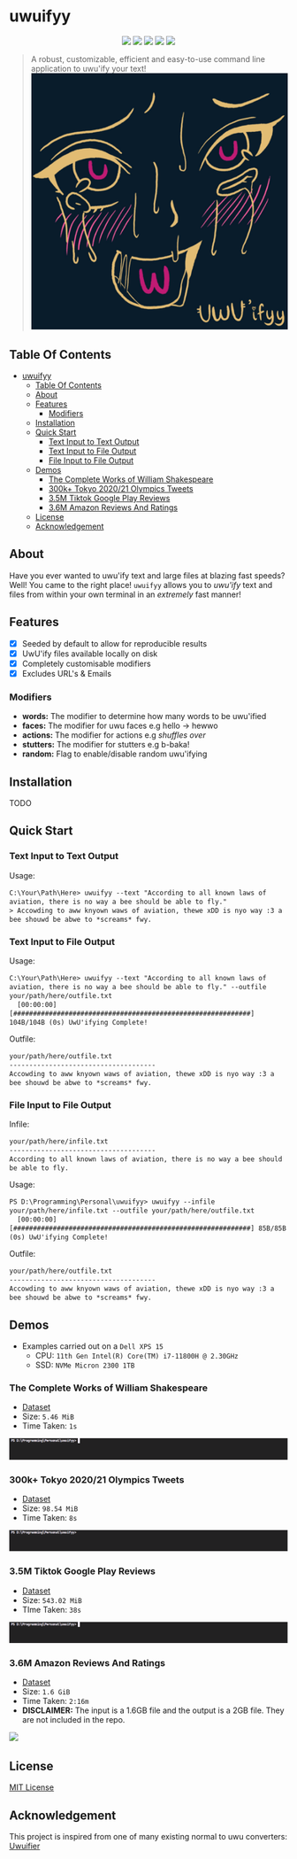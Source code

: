 # uwuifyy

<p align="center">
    <img src="https://img.shields.io/crates/v/uwuifyy"/>
    <img src="https://img.shields.io/github/license/sgoudham/uwuifyy"/>
    <img src="https://img.shields.io/badge/project%20type-personal-blueviolet"/>
    <img src="https://img.shields.io/github/last-commit/sgoudham/uwuifyy"/>
    <img src="https://img.shields.io/github/issues/sgoudham/uwuifyy?label=issues"/>
</p>

> A robust, customizable, efficient and easy-to-use command line application to uwu'ify your text!
![](logo/UwUifyy.png)

## Table Of Contents

- [uwuifyy](#uwuifyy)
    * [Table Of Contents](#table-of-contents)
    * [About](#about)
    * [Features](#features)
        + [Modifiers](#modifiers)
    * [Installation](#installation)
    * [Quick Start](#quick-start)
        + [Text Input to Text Output](#text-input-to-text-output)
        + [Text Input to File Output](#text-input-to-file-output)
        + [File Input to File Output](#file-input-to-file-output)
    * [Demos](#Demos)
        + [The Complete Works of William Shakespeare](#the-complete-works-of-william-shakespeare)
        + [300k+ Tokyo 2020/21 Olympics Tweets](#300k+-tokyo-2020/21-olympics-tweets)
        + [3.5M Tiktok Google Play Reviews](#35m-tiktok-google-play-reviews)
        + [3.6M Amazon Reviews And Ratings](#36m-amazon-reviews-and-ratings)
    * [License](#license)
    * [Acknowledgement](#acknowledgement)

## About

Have you ever wanted to uwu'ify text and large files at blazing fast speeds? Well! You came to the right
place! `uwuifyy`
allows you to _uwu'ify_ text and files from within your own terminal in an _extremely_ fast manner!

## Features

- [x] Seeded by default to allow for reproducible results
- [x] UwU'ify files available locally on disk
- [x] Completely customisable modifiers
- [x] Excludes URL's & Emails

### Modifiers

- **words:** The modifier to determine how many words to be uwu'ified
- **faces:** The modifier for uwu faces e.g hello -> hewwo
- **actions:** The modifier for actions e.g *shuffles over*
- **stutters:** The modifier for stutters e.g b-baka!
- **random:** Flag to enable/disable random uwu'ifying

## Installation

TODO

## Quick Start

### Text Input to Text Output

Usage:

```commandline
C:\Your\Path\Here> uwuifyy --text "According to all known laws of aviation, there is no way a bee should be able to fly."
> Accowding to aww knyown waws of aviation, thewe xDD is nyo way :3 a bee shouwd be abwe to *screams* fwy.
```

### Text Input to File Output

Usage:

```commandline
C:\Your\Path\Here> uwuifyy --text "According to all known laws of aviation, there is no way a bee should be able to fly." --outfile your/path/here/outfile.txt
  [00:00:00] [############################################################] 104B/104B (0s) UwU'ifying Complete!
```

Outfile:

```text
your/path/here/outfile.txt
-------------------------------------
Accowding to aww knyown waws of aviation, thewe xDD is nyo way :3 a bee shouwd be abwe to *screams* fwy.
```

### File Input to File Output

Infile:

```text
your/path/here/infile.txt
-------------------------------------
According to all known laws of aviation, there is no way a bee should be able to fly.
```

Usage:

```commandline
PS D:\Programming\Personal\uwuifyy> uwuifyy --infile your/path/here/infile.txt --outfile your/path/here/outfile.txt                                                                           
  [00:00:00] [############################################################] 85B/85B (0s) UwU'ifying Complete! 
```

Outfile:

```text
your/path/here/outfile.txt
-------------------------------------
Accowding to aww knyown waws of aviation, thewe xDD is nyo way :3 a bee shouwd be abwe to *screams* fwy.
```

## Demos

- Examples carried out on a `Dell XPS 15`
    - CPU: `11th Gen Intel(R) Core(TM) i7-11800H @ 2.30GHz`
    - SSD: `NVMe Micron 2300 1TB`

### The Complete Works of William Shakespeare

- [Dataset](https://www.kaggle.com/kewagbln/shakespeareonline)
- Size: `5.46 MiB`
- Time Taken: `1s`

![](examples/gifs/william-shakespeare.gif)

### 300k+ Tokyo 2020/21 Olympics Tweets

- [Dataset](https://www.kaggle.com/amritpal333/tokyo-olympics-2021-tweets)
- Size: `98.54 MiB`
- Time Taken: `8s`

![](examples/gifs/tokyo-2020-olympics-tweets.gif)

### 3.5M Tiktok Google Play Reviews

- [Dataset](https://www.kaggle.com/shivamb/35-million-tiktok-mobile-app-reviews)
- Size: `543.02 MiB`
- TIme Taken: `38s`

![](examples/gifs/tiktok_app_reviews.gif)

### 3.6M Amazon Reviews And Ratings

- [Dataset](https://www.kaggle.com/bittlingmayer/amazonreviews?select=train.ft.txt.bz2)
- Size: `1.6 GiB`
- Time Taken: `2:16m`
- **DISCLAIMER:** The input is a 1.6GB file and the output is a 2GB file. They are not included in the repo.

![](examples/gifs/amazon-ratings-reviews.gif)

## License

[MIT License](LICENSE)

## Acknowledgement

This project is inspired from one of many existing normal to uwu converters:
[Uwuifier](https://github.com/Schotsl/Uwuifier-node)